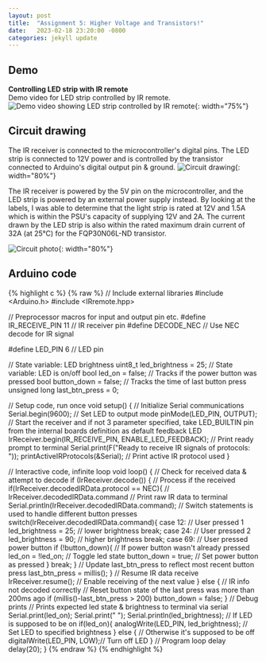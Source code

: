 ```yaml
---
layout: post
title:  "Assignment 5: Higher Voltage and Transistors!"
date:   2023-02-18 23:20:00 -0800
categories: jekyll update
---
```


## Demo
**Controlling LED strip with IR remote**  
Demo video for LED strip controlled by IR remote.
![Demo video showing LED strip controlled by IR remote]({{site.baseurl}}/assets/hw5_demo.gif){: width="75%"}

## Circuit drawing
The IR receiver is connected to the microcontroller's digital pins. The LED strip is connected to 12V power and is controlled by the transistor connected to Arduino's digital output pin & ground.
![Circuit drawing]({{site.baseurl}}/assets/hw5_circuit.png){: width="80%"}

The IR receiver is powered by the 5V pin on the microcontroller, and the LED strip is powered by an external power supply instead. By looking at the labels, I was able to determine that the light strip is rated at 12V and 1.5A which is within the PSU's capacity of supplying 12V and 2A. The current drawn by the LED strip is also within the rated maximum drain current of 32A (at 25°C) for the FQP30N06L-ND transistor.

![Circuit photo]({{site.baseurl}}/assets/hw5_circuit_photo.png){: width="80%"}


## Arduino code
{% highlight c %}
{% raw %}
// Include external libraries
#include <Arduino.h>
#include <IRremote.hpp>

// Preprocessor macros for input and output pin etc.
#define IR_RECEIVE_PIN 11  // IR receiver pin
#define DECODE_NEC        // Use NEC decode for IR signal

#define LED_PIN 6 // LED pin

// State variable: LED brightness
uint8_t led_brightness = 25;
// State variable: LED is on/off
bool led_on = false;
// Tracks if the power button was pressed
bool button_down = false;
// Tracks the time of last button press
unsigned long last_btn_press = 0;

// Setup code, run once
void setup() {
  // Initialize Serial communications
  Serial.begin(9600);
  // Set LED to output mode
  pinMode(LED_PIN, OUTPUT);
  // Start the receiver and if not 3 parameter specified, take LED_BUILTIN pin from the internal boards definition as default feedback LED
  IrReceiver.begin(IR_RECEIVE_PIN, ENABLE_LED_FEEDBACK);
  // Print ready prompt to terminal
  Serial.print(F("Ready to receive IR signals of protocols: "));
  printActiveIRProtocols(&Serial);    // Print active IR protocol used
}

// Interactive code, infinite loop
void loop() {
  // Check for received data & attempt to decode
  if (IrReceiver.decode()) {
    // Process if the received 
    if(IrReceiver.decodedIRData.protocol == NEC){
      // IrReceiver.decodedIRData.command
      // Print raw IR data to terminal
      Serial.println(IrReceiver.decodedIRData.command);
      // Switch statements is used to handle different button presses
      switch(IrReceiver.decodedIRData.command){
        case 12:  // User pressed 1
          led_brightness = 25; // lower brightness
          break;
        case 24:  // User pressed 2
          led_brightness = 90; // higher brightness
          break;
        case 69:  // User pressed power button
          if (!button_down){  // If power button wasn't already pressed
            led_on = !led_on; // Toggle led state
            button_down = true;   // Set power button as pressed
          }
          break;
      }
      // Update last_btn_press to reflect most recent button press
      last_btn_press = millis();
    }
    // Resume IR data receive
    IrReceiver.resume(); // Enable receiving of the next value
  } else {  // IR info not decoded correctly
    // Reset button state of the last press was more than 200ms ago
    if (millis()-last_btn_press > 200)
      button_down = false;
  }
  // Debug prints
  // Prints expected led state & brightness to terminal via serial
  Serial.print(led_on);
  Serial.print("   ");
  Serial.println(led_brightness);
  // If LED is supposed to be on
  if(led_on){ 
    analogWrite(LED_PIN, led_brightness); // Set LED to specified brightness
  } else {  // Otherwise it's supposed to be off
    digitalWrite(LED_PIN, LOW);// Turn off LED
  }
  // Program loop delay
  delay(20);
}
{% endraw %}
{% endhighlight %}
